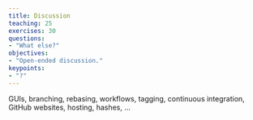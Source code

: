 ```yaml
---
title: Discussion
teaching: 25
exercises: 30
questions:
- "What else?"
objectives:
- "Open-ended discussion."
keypoints:
- "?"
---
```


GUIs, branching, rebasing, workflows, tagging, continuous integration, GitHub websites, hosting, hashes, ...


